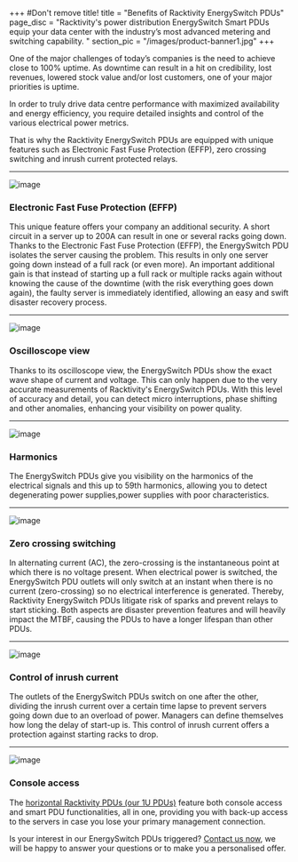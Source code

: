 +++
#Don't remove title!
title = "Benefits of Racktivity EnergySwitch PDUs"
page_disc = "Racktivity's power distribution EnergySwitch Smart PDUs equip your data center with the industry’s most advanced metering and switching capability.  "
section_pic = "/images/product-banner1.jpg"
+++

One of the major challenges of today’s companies is the need to achieve close to 100% uptime.
As downtime can result in a hit on credibility, lost revenues, lowered stock value and/or lost customers, one of your major priorities is uptime.

In order to truly drive data centre performance with maximized availability and energy efficiency, you require detailed insights and control of the various electrical power metrics.

That is why the Racktivity EnergySwitch PDUs are equipped with unique features such as Electronic Fast Fuse Protection (EFFP), zero crossing switching and inrush current protected relays.



-------------

![image](/images/effp.jpg#overlay-context=)

### Electronic Fast Fuse Protection (EFFP)

This unique feature offers your company an additional security. 
A short circuit in a server up to 200A can result in one or several racks going down. Thanks to the Electronic Fast Fuse Protection (EFFP), the EnergySwitch PDU isolates the server causing the problem. This results in only one server going down instead of a full rack (or even more). 
An important additional gain is that instead of starting up a full rack or multiple racks again without knowing the cause of the downtime (with the risk everything goes down again), the faulty server is immediately identified, allowing an easy and swift disaster recovery process.

-------------

![image](/images/oscilloscope%20view.jpg#overlay-context=)

### Oscilloscope view

Thanks to its oscilloscope view, the EnergySwitch PDUs show the exact wave shape of current and voltage. This can only happen due to the very accurate measurements of Racktivity's EnergySwitch PDUs.
With this level of accuracy and detail, you can detect micro interruptions, phase shifting and other anomalies, enhancing your visibility on power quality.

-------------

![image](/images/harmonics.jpg#overlay-context=)

### Harmonics

The EnergySwitch PDUs give you visibility on the harmonics of the electrical signals and this up to 59th harmonics, allowing you to detect degenerating power supplies,power supplies with poor characteristics.

-------------

![image](/images/zero%20crossing%20switching.jpg#overlay-context=)

### Zero crossing switching

In alternating current (AC), the zero-crossing is the instantaneous point at which there is no voltage present. When electrical power is switched, the EnergySwitch PDU outlets will only switch at an instant when there is no current (zero-crossing) so no electrical interference is generated.
Thereby, Racktivity EnergySwitch PDUs litigate risk of sparks and prevent relays to start sticking. Both aspects are disaster prevention features and will heavily impact the MTBF, causing the PDUs to have a longer lifespan than other PDUs.

-------------

![image](/images/control%20of%20inrush%20current.jpg#overlay-context=)

### Control of inrush current

The outlets of the EnergySwitch PDUs switch on one after the other, dividing the inrush current over a certain time lapse to prevent servers going down due to an overload of power.
Managers can define themselves how long the delay of start-up is.
This control of inrush current offers a protection against starting racks to drop.

-------------

![image](/images/console-access.png#overlay-context=security)

### Console access

The [horizontal Racktivity PDUs (our 1U PDUs)](/products/rack-power-management/es1108-16-us-us/) feature both console access and smart PDU functionalities, all in one, providing you with back-up access to the servers in case you lose your primary management connection.

Is your interest in our EnergySwitch PDUs triggered? [Contact us now](/contact), we will be happy to answer your questions or to make you a personalised offer.